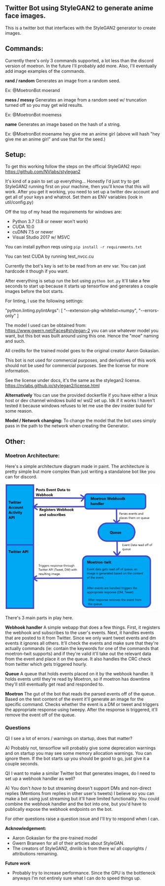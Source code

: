 ## Twitter Bot using StyleGAN2 to generate anime face images.

This is a twitter bot that interfaces with the StyleGAN2 generator to create images.

## Commands:

Currently there's only 3 commands supported, a lot less than the discord version of moetron.
In the future I'll probably add more. Also, I'll eventually add image examples of the commands.

**rand / random** 
Generates an image from a random seed.

Ex: @MoetronBot moerand

**mess / messy** 
Generates an image from a random seed w/ truncation turned off so you may get wild results.

Ex: @MoetronBot moemess

**name** 
Generates an image based on the hash of a string.

Ex: @MoetronBot moename hey give me an anime girl
(above will hash "hey give me an anime girl" and use that for the seed.)


## Setup:

To get this working follow the steps on the official StyleGAN2 repo:
https://github.com/NVlabs/stylegan2

It's kind of a pain to set up everything... Honestly I'd just try to get StyleGAN2 running first on your machine, then you'll know that this will work. After you get it working, you need to set up a twitter dev account and get all of your keys and whatnot. Set them as ENV variables (look in util/config.py)

Off the top of my head the requirements for windows are:
* Python 3.7 (3.8 or newer won't work)
* CUDA 10.0
* cuDNN 7.5 or newer
* Visual Studio 2017 w/ MSVC

You can install python reqs using `pip install -r requirements.txt`

You can test CUDA by running test_nvcc.cu

Currently the bot's key is set to be read from an env var. You can just hardcode it though if you want.

After everything is setup run the bot using `python bot.py` It'll take a few seconds to start up because it starts up tensorflow and generates a couple images before the bot starts.

For linting, I use the following settings:

"python.linting.pylintArgs": [
    "--extension-pkg-whitelist=numpy",
    "--errors-only"
]

The model I used can be obtained from:
https://www.gwern.net/Faces#stylegan-2
you can use whatever model you want, but this bot was built around using this one. Hence the "moe" naming and such.

All credits for the trained model goes to the original creator Aaron Gokaslan.

This bot is not used for commercial purposes, and derivatives of this work should not be used for commercial purposes. See the license for more information.

See the license under docs, it's the same as the stylegan2 license.
https://nvlabs.github.io/stylegan2/license.html

**Alternatively**
You can use the provided dockerfile if you have either a linux host or dev channel windows build w/ wsl2 set up. Idk if it works I haven't tested it because windows refuses to let me use the dev insider build for some reason.

**Model / Network changing:**
To change the model that the bot uses simply pass in the path to the network when creating the Generator.

## Other:

### Moetron Architecture:

Here's a simple architecture diagram made in paint. The architecture is pretty simple but more complex than just writing a standalone bot like you can for discord.

![Architecture](docs/moetron-arch.png)

There's 3 main parts in play here.

**Webhook handler**
A simple webapp that does a few things. First, it registers the webhook and subscribes to the user's events. Next, it handles events that are posted to it from Twitter. Since we only want tweet events and dm events it ignores all others. It'll check the events and make sure that they're actually commands (ie: contain the keywords for one of the commands that moetron-twit supports) and if they're valid it'll take out the relevant data from the event and place it on the queue. It also handles the CRC check from twitter which gets triggered hourly.

**Queue**
A queue that holds events placed on it by the webhook handler. It holds events until they're read by Moetron, so if moetron has downtime they'll still eventually get read and responded to.

**Moetron**
The gut of the bot that reads the parsed events off of the queue. Based on the text content of the event it'll generate an image for the specific command. Checks whether the event is a DM or tweet and triggers the appropriate response using tweepy. After the response is triggered, it'll remove the event off of the queue.

### Questions

Q) I see a lot of errors / warnings on startup, does that matter?

A) Probably not, tensorflow will probably give some deprecation warnings and on startup you may see some memory allocation warnings. You can ignore them. If the bot starts up you should be good to go, just give it a couple seconds.

Q) I want to make a similar Twitter bot that generates images, do I need to set up a webhook handler as well?

A) You don't *have to* but streaming doesn't support DMs and non-direct replies (Mentions from replies in other user's tweets) I believe so you can make a bot using just streaming but it'll have limited functionality. You could combine the webhook handler and the bot into one, but you'd have to publically expose the webhook endpoints on the bot.

For other questions raise a question issue and I'll try to respond when I can.

**Acknowledgement:**
* Aaron Gokaslan for the pre-trained model
* Gwern Branwen for all of their articles about StyleGAN.
* The creators of StyleGAN2, dnnlib is from there w/ all copyrights / attributions remaining.

**Future work**
* Probably try to increase performance. Since the GPU is the bottleneck anyways I'm not entirely sure what I can do to speed things up.
